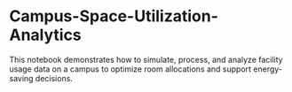 # Campus-Space-Utilization-Analytics
This notebook demonstrates how to simulate, process, and analyze facility usage data on a campus to optimize room allocations and support energy-saving decisions.
